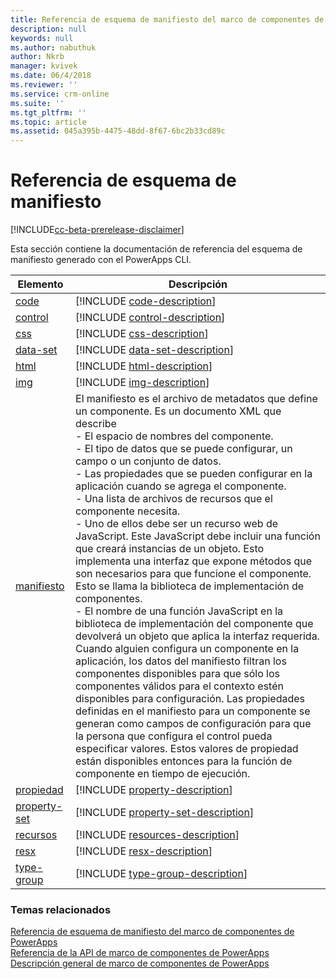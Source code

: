 ```yaml
---
title: Referencia de esquema de manifiesto del marco de componentes de PowerApps | Microsoft Docs
description: null
keywords: null
ms.author: nabuthuk
author: Nkrb
manager: kvivek
ms.date: 06/4/2018
ms.reviewer: ''
ms.service: crm-online
ms.suite: ''
ms.tgt_pltfrm: ''
ms.topic: article
ms.assetid: 045a395b-4475-48dd-8f67-6bc2b33cd89c
---
```


# <a name="manifest-schema-reference"></a>Referencia de esquema de manifiesto

[!INCLUDE[cc-beta-prerelease-disclaimer](../../../includes/cc-beta-prerelease-disclaimer.md)]

Esta sección contiene la documentación de referencia del esquema de manifiesto generado con el PowerApps CLI.

|Elemento|Descripción|
|----|-----------|
|[code](code.md)|[!INCLUDE [code-description](includes/code-description.md)]|
|[control](control.md)|[!INCLUDE [control-description](includes/control-description.md)]|
|[css](css.md)|[!INCLUDE [css-description](includes/css-description.md)]|
|[data-set](data-set.md)|[!INCLUDE [data-set-description](includes/data-set-description.md)]|
|[html](html.md)|[!INCLUDE [html-description](includes/html-description.md)]|
|[img](img.md)|[!INCLUDE [img-description](includes/img-description.md)]|
|[manifiesto](manifest.md)|El manifiesto es el archivo de metadatos que define un componente. Es un documento XML que describe<br/> - El espacio de nombres del componente.<br/> - El tipo de datos que se puede configurar, un campo o un conjunto de datos.<br/> - Las propiedades que se pueden configurar en la aplicación cuando se agrega el componente.<br/> - Una lista de archivos de recursos que el componente necesita.<br/> - Uno de ellos debe ser un recurso web de JavaScript. Este JavaScript debe incluir una función que creará instancias de un objeto. Esto implementa una interfaz que expone métodos que son necesarios para que funcione el componente. Esto se llama la biblioteca de implementación de componentes.<br/> - El nombre de una función JavaScript en la biblioteca de implementación del componente que devolverá un objeto que aplica la interfaz requerida.<br/> Cuando alguien configura un componente en la aplicación, los datos del manifiesto filtran los componentes disponibles para que sólo los componentes válidos para el contexto estén disponibles para configuración. Las propiedades definidas en el manifiesto para un componente se generan como campos de configuración para que la persona que configura el control pueda especificar valores. Estos valores de propiedad están disponibles entonces para la función de componente en tiempo de ejecución.|
|[propiedad](property.md)|[!INCLUDE [property-description](includes/property-description.md)]|
|[property-set](property-set.md)|[!INCLUDE [property-set-description](includes/property-set-description.md)]|
|[recursos](resources.md)|[!INCLUDE [resources-description](includes/resources-description.md)]|
|[resx](resx.md)|[!INCLUDE [resx-description](includes/resx-description.md)]|
|[type-group](type-group.md)|[!INCLUDE [type-group-description](includes/type-group-description.md)]|


### <a name="related-topics"></a>Temas relacionados

[Referencia de esquema de manifiesto del marco de componentes de PowerApps](index.md)<br/>
[Referencia de la API de marco de componentes de PowerApps](../reference/index.md)<br/>
[Descripción general de marco de componentes de PowerApps](../overview.md)